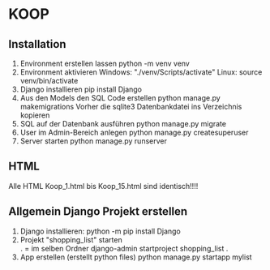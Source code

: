 # KOOP

## Installation

1. Environment erstellen lassen
        python -m venv venv  
2. Environment aktivieren
           Windows: "./venv/Scripts/activate"
           Linux: source venv/bin/activate
4. Django installieren
        pip install Django
5. Aus den Models den SQL Code erstellen
   python manage.py makemigrations
   Vorher die sqlite3 Datenbankdatei ins Verzeichnis kopieren        
7. SQL auf der Datenbank ausführen
        python manage.py migrate
8. User im Admin-Bereich anlegen
        python manage.py createsuperuser
9. Server starten
        python manage.py runserver


## HTML

Alle HTML Koop_1.html bis Koop_15.html sind identisch!!!!

## Allgemein Django Projekt erstellen

1. Django installieren:             python -m pip install Django
2. Projekt "shopping_list" starten  
        . = im selben Ordner
        django-admin startproject shopping_list .
3. App erstellen (erstellt python files)
        python manage.py startapp mylist
